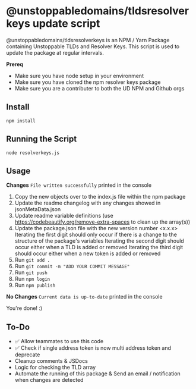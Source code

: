 # @unstoppabledomains/tldsresolverkeys update script

@unstoppabledomains/tldsresolverkeys is an NPM / Yarn Package containing Unstoppable TLDs and Resolver Keys. This script is used to update the package at regular intervals.

**Prereq**
- Make sure you have node setup in your environment
- Make sure you have cloned the npm resolver keys package
- Make sure you are a contributer to both the UD NPM and Github orgs

## Install
`npm install`

## Running the Script
`node resolverkeys.js`

## Usage  
**Changes**
`File written successfully` printed in the console

 1. Copy the new objects over to the index.js file within the npm package
 2. Update the readme changelog with any changes showed in jsonMetaData.json
 3. Update readme variable definitions (use https://codebeautify.org/remove-extra-spaces to clean up the array(s))
 4. Update the package.json file with the new version number
  <x.x.x>
 Iterating the first digit should only occur if there is a change to the structure of the package's variables
 Iterating the second digit should occur either when a TLD is added or removed
 Iterating the third digit should occur either when a new token is added or removed
 5. Run `git add .`
 6. Run `git commit -m "ADD YOUR COMMIT MESSAGE"`
 7. Run `git push`
 8. Run `npm login`
 9. Run `npm publish`

**No Changes**
`Current data is up-to-date` printed in the console

You're done! :)

## To-Do 
- ✅ Allow teammates to use this code
- ✅ Check if single address token is now multi address token and deprecate
- Cleanup comments & JSDocs 
- Logic for checking the TLD array
- Automate the running of this package & Send an email / notification when changes are detected